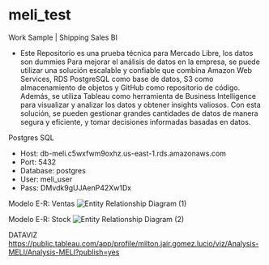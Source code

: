 # meli_test
Work Sample | Shipping Sales BI
- Este Repositorio es una prueba técnica para Mercado Libre, los datos son dummies
Para mejorar el análisis de datos en la empresa, se puede utilizar una solución escalable y confiable que combina Amazon Web Services, RDS PostgreSQL como base de datos, S3 como almacenamiento de objetos y GitHub como repositorio de código. Además, se utiliza Tableau como herramienta de Business Intelligence para visualizar y analizar los datos y obtener insights valiosos. Con esta solución, se pueden gestionar grandes cantidades de datos de manera segura y eficiente, y tomar decisiones informadas basadas en datos.

Postgres SQL
- Host: db-meli.c5wxfwm9oxhz.us-east-1.rds.amazonaws.com
- Port: 5432
- Database: postgres
- User: meli_user
- Pass: DMvdk9gUJAenP42Xw1Dx

Modelo E-R: Ventas
![Entity Relationship Diagram (1)](https://user-images.githubusercontent.com/77754113/218520923-8bc3a7a5-06ec-4bc6-ab36-c8718237b7fd.jpg)

Modelo E-R: Stock
![Entity Relationship Diagram (2)](https://user-images.githubusercontent.com/77754113/218520868-dad7816f-55a1-4179-867d-a5ca4997b70f.jpg)

DATAVIZ
https://public.tableau.com/app/profile/milton.jair.gomez.lucio/viz/Analysis-MELI/Analysis-MELI?publish=yes


